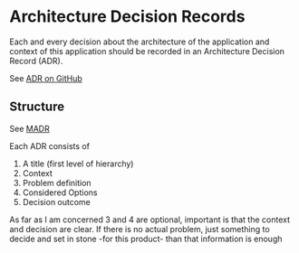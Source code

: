 # Architecture Decision Records

Each and every decision about the architecture of the application and context of this application should be 
recorded in an Architecture Decision Record (ADR).

See [ADR on GitHub](https://adr.github.io/)

## Structure

See [MADR](https://adr.github.io/madr/)

Each ADR consists of 

1. A title (first level of hierarchy)
2. Context
3. Problem definition
4. Considered Options
5. Decision outcome

As far as I am concerned 3 and 4 are optional, important is that the context and decision are clear.
If there is no actual problem, just something to decide and set in stone -for this product- than that information is enough
